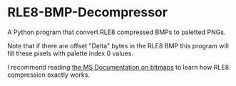 # RLE8-BMP-Decompressor

A Python program that convert RLE8 compressed BMPs to paletted PNGs.

Note that if there are offset "Delta" bytes in the RLE8 BMP this program will fill these pixels with palette index 0 values.

I recommend reading [the MS Documentation on bitmaps](https://docs.microsoft.com/en-us/windows/win32/gdi/bitmap-compression) to learn how RLE8 compression exactly works.